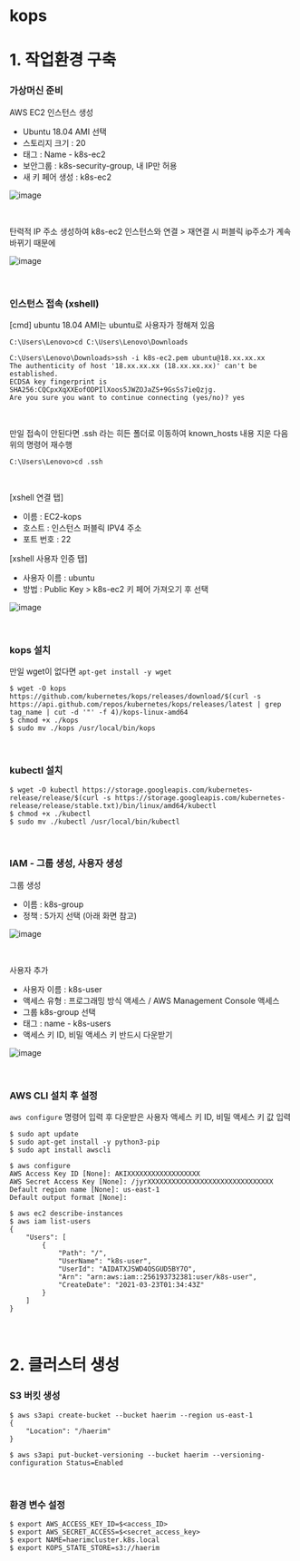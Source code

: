 # kops

# 1. 작업환경 구축

### 가상머신 준비

AWS EC2 인스턴스 생성 

- Ubuntu 18.04 AMI 선택
- 스토리지 크기 : 20
- 태그 : Name - k8s-ec2
- 보안그룹 : k8s-security-group, 내 IP만 허용
- 새 키 페어 생성 : k8s-ec2

![image](https://user-images.githubusercontent.com/77096463/112075064-1016b180-8bbb-11eb-9609-f2f5fe41e979.png)

<br>

탄력적 IP 주소 생성하여 k8s-ec2 인스턴스와 연결 > 재연결 시 퍼블릭 ip주소가 계속 바뀌기 때문에

![image](https://user-images.githubusercontent.com/77096463/112075207-65eb5980-8bbb-11eb-9e8d-9ddd9758886a.png)

<br>

### 인스턴스 접속 (xshell)

[cmd] ubuntu 18.04 AMI는 ubuntu로 사용자가 정해져 있음

```
C:\Users\Lenovo>cd C:\Users\Lenovo\Downloads

C:\Users\Lenovo\Downloads>ssh -i k8s-ec2.pem ubuntu@18.xx.xx.xx
The authenticity of host '18.xx.xx.xx (18.xx.xx.xx)' can't be established.
ECDSA key fingerprint is SHA256:CQCpxXqXXEofODPIlXoos5JWZOJaZS+9GsSs7ieQzjg.
Are you sure you want to continue connecting (yes/no)? yes
```

<br>

만일 접속이 안된다면 .ssh 라는 히든 폴더로 이동하여 known_hosts 내용 지운 다음 위의 명령어 재수행

```
C:\Users\Lenovo>cd .ssh
```

<br>

[xshell 연결 탭]

- 이름 : EC2-kops
- 호스트 : 인스턴스 퍼블릭 IPV4 주소
- 포트 번호 : 22

[xshell 사용자 인증 탭]

- 사용자 이름 : ubuntu
- 방법 : Public Key > k8s-ec2 키 페어 가져오기 후 선택

![image](https://user-images.githubusercontent.com/77096463/112076499-df844700-8bbd-11eb-9884-4f056692ee02.png)

<br>

### kops 설치

만일 wget이 없다면 `apt-get install -y wget`

```
$ wget -O kops https://github.com/kubernetes/kops/releases/download/$(curl -s https://api.github.com/repos/kubernetes/kops/releases/latest | grep tag_name | cut -d '"' -f 4)/kops-linux-amd64
$ chmod +x ./kops
$ sudo mv ./kops /usr/local/bin/kops
```

<br>

### kubectl 설치

```
$ wget -O kubectl https://storage.googleapis.com/kubernetes-release/release/$(curl -s https://storage.googleapis.com/kubernetes-release/release/stable.txt)/bin/linux/amd64/kubectl
$ chmod +x ./kubectl
$ sudo mv ./kubectl /usr/local/bin/kubectl
```

<br>

### IAM - 그룹 생성, 사용자 생성

그룹 생성

- 이름 : k8s-group
- 정책 : 5가지 선택 (아래 화면 참고)

![image](https://user-images.githubusercontent.com/77096463/112079009-ca5de700-8bc2-11eb-8bac-6e59727406d7.png)

<br>

사용자 추가

- 사용자 이름 : k8s-user
- 액세스 유형 : 프로그래밍 방식 액세스 / AWS Management Console 액세스
- 그룹 k8s-group 선택
- 태그 : name - k8s-users
- 액세스 키  ID, 비밀 액세스 키 반드시 다운받기

![image](https://user-images.githubusercontent.com/77096463/112079465-8c14f780-8bc3-11eb-835c-00ab020468fd.png)

<br>

### AWS CLI 설치 후 설정

`aws configure` 명령어 입력 후 다운받은 사용자 액세스 키 ID, 비밀 액세스 키 값 입력 

```
$ sudo apt update
$ sudo apt-get install -y python3-pip
$ sudo apt install awscli

$ aws configure
AWS Access Key ID [None]: AKIXXXXXXXXXXXXXXXXXX
AWS Secret Access Key [None]: /jyrXXXXXXXXXXXXXXXXXXXXXXXXXXXXXXX
Default region name [None]: us-east-1
Default output format [None]: 

$ aws ec2 describe-instances
$ aws iam list-users
{
    "Users": [
        {
            "Path": "/",
            "UserName": "k8s-user",
            "UserId": "AIDATXJSWD4OSGUD5BY7O",
            "Arn": "arn:aws:iam::256193732381:user/k8s-user",
            "CreateDate": "2021-03-23T01:34:43Z"
        }
    ]
}
```

<br>



# 2. 클러스터 생성

### S3 버킷 생성

```
$ aws s3api create-bucket --bucket haerim --region us-east-1
{
    "Location": "/haerim"
}

$ aws s3api put-bucket-versioning --bucket haerim --versioning-configuration Status=Enabled
```

<br>

### 환경 변수 설정

```
$ export AWS_ACCESS_KEY_ID=$<access_ID>
$ export AWS_SECRET_ACCESS=$<secret_access_key>
$ export NAME=haerimcluster.k8s.local
$ export KOPS_STATE_STORE=s3://haerim
```

